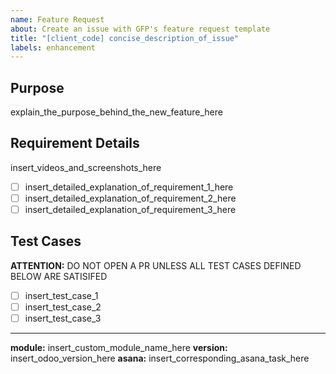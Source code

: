 ```yaml
---
name: Feature Request
about: Create an issue with GFP's feature request template
title: "[client_code] concise_description_of_issue"
labels: enhancement
--- 
```


## Purpose

explain_the_purpose_behind_the_new_feature_here

## Requirement Details

insert_videos_and_screenshots_here

- [ ] insert_detailed_explanation_of_requirement_1_here
- [ ] insert_detailed_explanation_of_requirement_2_here
- [ ] insert_detailed_explanation_of_requirement_3_here

## Test Cases
**ATTENTION:** DO NOT OPEN A PR UNLESS ALL TEST CASES DEFINED BELOW ARE SATISIFED

- [ ] insert_test_case_1
- [ ] insert_test_case_2
- [ ] insert_test_case_3

---

**module:** insert_custom_module_name_here
**version:** insert_odoo_version_here
**asana:** insert_corresponding_asana_task_here
